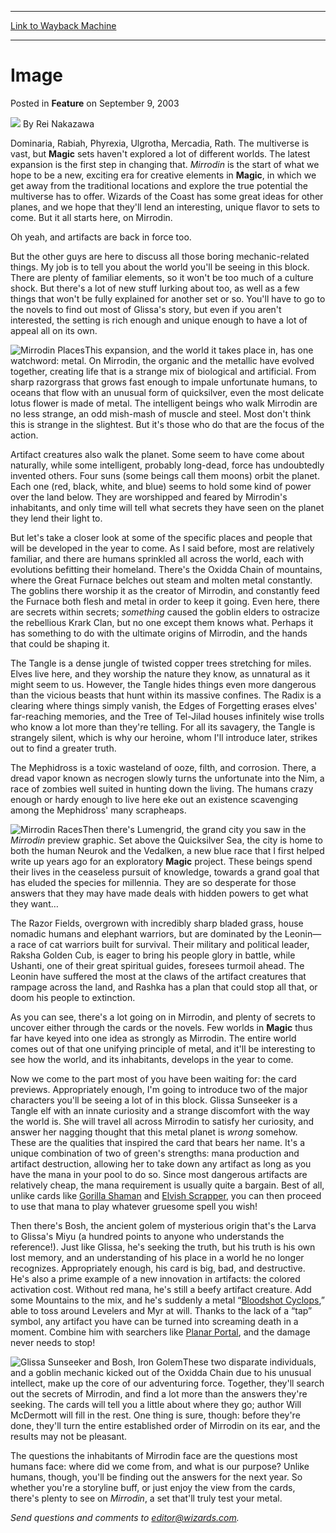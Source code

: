 
---
[Link to Wayback Machine](https://web.archive.org/web/20170401210800/http://magic.wizards.com/en/articles/archive/feature/image-2003-09-09)

[_metadata_:author]:- "Rei Nakazawa"
[_metadata_:description]:- "Dominaria, Rabiah, Phyrexia, Ulgrotha, Mercadia, Rath. The multiverse is vast, but Magic sets haven't explored a lot of different worlds. The latest expansion is the first step in changing that. Mirrodin is the start of what we hope to be a new, exciting era for creative elements in Magic, in which we get away from the traditional locations and explore the true potential the multiverse has to offer."
[_metadata_:generator]:- "Drupal 7 (http://drupal.org)"
[_metadata_:publish_date]:- "2003-09-09"
[_metadata_:title]:- "Image"
[_metadata_:wayback_capture_timestamp]:- "2017-04-01 21:08:00+00:00"
[_metadata_:wayback_raw_url]:- "https://web.archive.org/web/20170401210800id_/http://magic.wizards.com/en/articles/archive/feature/image-2003-09-09"
[_metadata_:wayback_url]:- "http://magic.wizards.com/en/articles/archive/feature/image-2003-09-09"
---


 Image
======



 Posted in **Feature**
 on September 9, 2003 






![](https://media.magic.wizards.com/styles/auth_small/public/images/person/authorpic_reinakazawa.jpg)
By Rei Nakazawa











Dominaria, Rabiah, Phyrexia, Ulgrotha, Mercadia, Rath. The multiverse is vast, but **Magic** sets haven't explored a lot of different worlds. The latest expansion is the first step in changing that. *Mirrodin* is the start of what we hope to be a new, exciting era for creative elements in **Magic**, in which we get away from the traditional locations and explore the true potential the multiverse has to offer. Wizards of the Coast has some great ideas for other planes, and we hope that they'll lend an interesting, unique flavor to sets to come. But it all starts here, on Mirrodin.

Oh yeah, and artifacts are back in force too.

But the other guys are here to discuss all those boring mechanic-related things. My job is to tell you about the world you'll be seeing in this block. There are plenty of familiar elements, so it won't be too much of a culture shock. But there's a lot of new stuff lurking about too, as well as a few things that won't be fully explained for another set or so. You'll have to go to the novels to find out most of Glissa's story, but even if you aren't interested, the setting is rich enough and unique enough to have a lot of appeal all on its own.

![Mirrodin Places](https://media.magic.wizards.com/image_legacy_migration/magic/images/mtgcom/articles/places.jpg)This expansion, and the world it takes place in, has one watchword: metal. On Mirrodin, the organic and the metallic have evolved together, creating life that is a strange mix of biological and artificial. From sharp razorgrass that grows fast enough to impale unfortunate humans, to oceans that flow with an unusual form of quicksilver, even the most delicate lotus flower is made of metal. The intelligent beings who walk Mirrodin are no less strange, an odd mish-mash of muscle and steel. Most don't think this is strange in the slightest. But it's those who do that are the focus of the action.

Artifact creatures also walk the planet. Some seem to have come about naturally, while some intelligent, probably long-dead, force has undoubtedly invented others. Four suns (some beings call them moons) orbit the planet. Each one (red, black, white, and blue) seems to hold some kind of power over the land below. They are worshipped and feared by Mirrodin's inhabitants, and only time will tell what secrets they have seen on the planet they lend their light to.

But let's take a closer look at some of the specific places and people that will be developed in the year to come. As I said before, most are relatively familiar, and there are humans sprinkled all across the world, each with evolutions befitting their homeland. There's the Oxidda Chain of mountains, where the Great Furnace belches out steam and molten metal constantly. The goblins there worship it as the creator of Mirrodin, and constantly feed the Furnace both flesh and metal in order to keep it going. Even here, there are secrets within secrets; *something* caused the goblin elders to ostracize the rebellious Krark Clan, but no one except them knows what. Perhaps it has something to do with the ultimate origins of Mirrodin, and the hands that could be shaping it.

The Tangle is a dense jungle of twisted copper trees stretching for miles. Elves live here, and they worship the nature they know, as unnatural as it might seem to us. However, the Tangle hides things even more dangerous than the vicious beasts that hunt within its massive confines. The Radix is a clearing where things simply vanish, the Edges of Forgetting erases elves' far-reaching memories, and the Tree of Tel-Jilad houses infinitely wise trolls who know a lot more than they're telling. For all its savagery, the Tangle is strangely silent, which is why our heroine, whom I'll introduce later, strikes out to find a greater truth.

The Mephidross is a toxic wasteland of ooze, filth, and corrosion. There, a dread vapor known as necrogen slowly turns the unfortunate into the Nim, a race of zombies well suited in hunting down the living. The humans crazy enough or hardy enough to live here eke out an existence scavenging among the Mephidross' many scrapheaps. 

![Mirrodin Races](https://media.magic.wizards.com/image_legacy_migration/magic/images/mtgcom/articles/races.jpg)Then there's Lumengrid, the grand city you saw in the *Mirrodin* preview graphic. Set above the Quicksilver Sea, the city is home to both the human Neurok and the Vedalken, a new blue race that I first helped write up years ago for an exploratory **Magic** project. These beings spend their lives in the ceaseless pursuit of knowledge, towards a grand goal that has eluded the species for millennia. They are so desperate for those answers that they may have made deals with hidden powers to get what they want…

The Razor Fields, overgrown with incredibly sharp bladed grass, house nomadic humans and elephant warriors, but are dominated by the Leonin—a race of cat warriors built for survival. Their military and political leader, Raksha Golden Cub, is eager to bring his people glory in battle, while Ushanti, one of their great spiritual guides, foresees turmoil ahead. The Leonin have suffered the most at the claws of the artifact creatures that rampage across the land, and Rashka has a plan that could stop all that, or doom his people to extinction.

As you can see, there's a lot going on in Mirrodin, and plenty of secrets to uncover either through the cards or the novels. Few worlds in **Magic** thus far have keyed into one idea as strongly as Mirrodin. The entire world comes out of that one unifying principle of metal, and it'll be interesting to see how the world, and its inhabitants, develops in the year to come.

Now we come to the part most of you have been waiting for: the card previews. Appropriately enough, I'm going to introduce two of the major characters you'll be seeing a lot of in this block. Glissa Sunseeker is a Tangle elf with an innate curiosity and a strange discomfort with the way the world is. She will travel all across Mirrodin to satisfy her curiosity, and answer her nagging thought that this metal planet is *wrong* somehow. These are the qualities that inspired the card that bears her name. It's a unique combination of two of green's strengths: mana production and artifact destruction, allowing her to take down any artifact as long as you have the mana in your pool to do so. Since most dangerous artifacts are relatively cheap, the mana requirement is usually quite a bargain. Best of all, unlike cards like [Gorilla Shaman](http://gatherer.wizards.com/Pages/Card/Details.aspx?name=Gorilla+Shaman) and [Elvish Scrapper](http://gatherer.wizards.com/Pages/Card/Details.aspx?name=Elvish+Scrapper), you can then proceed to use that mana to play whatever gruesome spell you wish!

Then there's Bosh, the ancient golem of mysterious origin that's the Larva to Glissa's Miyu (a hundred points to anyone who understands the reference!). Just like Glissa, he's seeking the truth, but his truth is his own lost memory, and an understanding of his place in a world he no longer recognizes. Appropriately enough, his card is big, bad, and destructive. He's also a prime example of a new innovation in artifacts: the colored activation cost. Without red mana, he's still a beefy artifact creature. Add some Mountains to the mix, and he's suddenly a metal “[Bloodshot Cyclops](http://gatherer.wizards.com/Pages/Card/Details.aspx?&name=Bloodshot%2BCyclops),” able to toss around Levelers and Myr at will. Thanks to the lack of a “tap” symbol, any artifact you have can be turned into screaming death in a moment. Combine him with searchers like [Planar Portal](http://gatherer.wizards.com/Pages/Card/Details.aspx?name=Planar+Portal), and the damage never needs to stop!

![Glissa Sunseeker and Bosh, Iron Golem](https://media.magic.wizards.com/image_legacy_migration/magic/images/mtgcom/articles/ElfLegendGolemLegend.jpg)These two disparate individuals, and a goblin mechanic kicked out of the Oxidda Chain due to his unusual intellect, make up the core of our adventuring force. Together, they'll search out the secrets of Mirrodin, and find a lot more than the answers they're seeking. The cards will tell you a little about where they go; author Will McDermott will fill in the rest. One thing is sure, though: before they're done, they'll turn the entire established order of Mirrodin on its ear, and the results may not be pleasant.

The questions the inhabitants of Mirrodin face are the questions most humans face: where did we come from, and what is our purpose? Unlike humans, though, you'll be finding out the answers for the next year. So whether you're a storyline buff, or just enjoy the view from the cards, there's plenty to see on *Mirrodin*, a set that'll truly test your metal.

*Send questions and comments to editor@wizards.com.*





